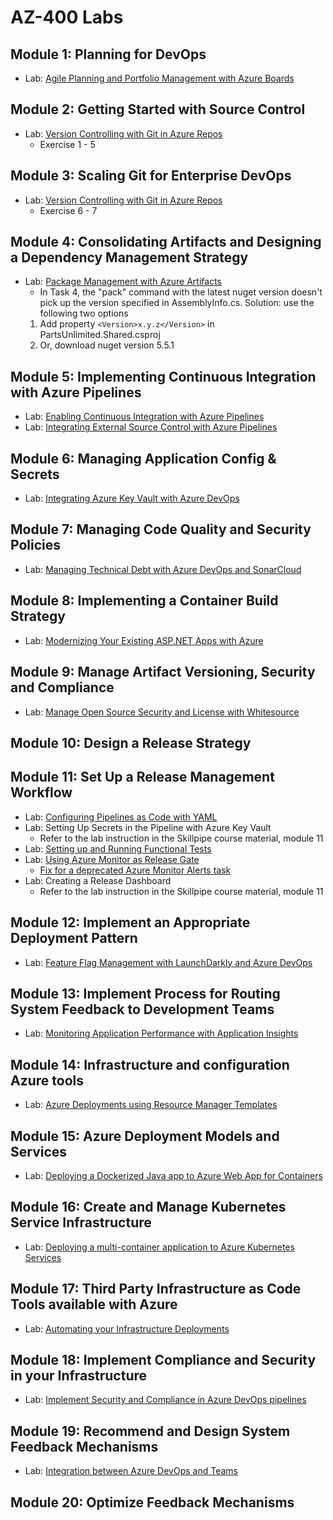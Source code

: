 # AZ-400 Labs

## Module 1: Planning for DevOps
* Lab: [Agile Planning and Portfolio Management with Azure Boards](https://www.azuredevopslabs.com/labs/azuredevops/agile/)

## Module 2: Getting Started with Source Control
* Lab: [Version Controlling with Git in Azure Repos](https://www.azuredevopslabs.com/labs/azuredevops/git/)
  * Exercise 1 - 5

## Module 3: Scaling Git for Enterprise DevOps
* Lab: [Version Controlling with Git in Azure Repos](https://www.azuredevopslabs.com/labs/azuredevops/git/)
  * Exercise 6 - 7

## Module 4: Consolidating Artifacts and Designing a Dependency Management Strategy
* Lab: [Package Management with Azure Artifacts](https://www.azuredevopslabs.com/labs/azuredevops/packagemanagement/)
  * In Task 4, the "pack" command with the latest nuget version doesn't pick up the version specified in AssemblyInfo.cs. Solution: use the following two options
   1. Add property `<Version>x.y.z</Version>` in PartsUnlimited.Shared.csproj
   2. Or, download nuget version 5.5.1

## Module 5: Implementing Continuous Integration with Azure Pipelines
* Lab: [Enabling Continuous Integration with Azure Pipelines](https://www.azuredevopslabs.com/labs/azuredevops/continuousintegration/
)
* Lab: [Integrating External Source Control with Azure Pipelines](https://www.azuredevopslabs.com/labs/azuredevops/github-integration/)

## Module 6: Managing Application Config & Secrets
* Lab: [Integrating Azure Key Vault with Azure DevOps](https://www.azuredevopslabs.com/labs/vstsextend/azurekeyvault/)

## Module 7: Managing Code Quality and Security Policies
* Lab: [Managing Technical Debt with Azure DevOps and SonarCloud](https://www.azuredevopslabs.com/labs/azuredevops/sonarcloud/)

## Module 8: Implementing a Container Build Strategy
* Lab: [Modernizing Your Existing ASP.NET Apps with Azure](https://www.azuredevopslabs.com/labs/vstsextend/aspnetmodernize/)

## Module 9: Manage Artifact Versioning, Security and Compliance
* Lab: [Manage Open Source Security and License with Whitesource](https://www.azuredevopslabs.com/labs/vstsextend/WhiteSource/)

## Module 10: Design a Release Strategy

## Module 11: Set Up a Release Management Workflow
* Lab: [Configuring Pipelines as Code with YAML](https://www.azuredevopslabs.com/labs/azuredevops/yaml/)
* Lab: Setting Up Secrets in the Pipeline with Azure Key Vault
  * Refer to the lab instruction in the Skillpipe course material, module 11
* Lab: [Setting up and Running Functional Tests](https://www.azuredevopslabs.com/labs/vstsextend/Selenium/)
* Lab: [Using Azure Monitor as Release Gate](https://azuredevopslabs.com/labs/vstsextend/releasegates/)
  * [Fix for a deprecated Azure Monitor Alerts task](https://ningweinw.github.io/AZ400/Lab%20fix%20-%20Release%20Gate)
* Lab: Creating a Release Dashboard
  * Refer to the lab instruction in the Skillpipe course material, module 11

## Module 12: Implement an Appropriate Deployment Pattern
* Lab: [Feature Flag Management with LaunchDarkly and Azure DevOps](https://www.azuredevopslabs.com/labs/vstsextend/launchdarkly/)

## Module 13: Implement Process for Routing System Feedback to Development Teams
* Lab: [Monitoring Application Performance with Application Insights](https://azuredevopslabs.com/labs/azuredevops/appinsights/)

## Module 14: Infrastructure and configuration Azure tools
* Lab: [Azure Deployments using Resource Manager Templates](http://microsoft.github.io/PartsUnlimited/iac/200.2x-IaC-AZ-400T05AppInfra.html)

## Module 15: Azure Deployment Models and Services
* Lab: [Deploying a Dockerized Java app to Azure Web App for Containers](https://azuredevopslabs.com/labs/vstsextend/dockerjava/)

## Module 16: Create and Manage Kubernetes Service Infrastructure
* Lab: [Deploying a multi-container application to Azure Kubernetes Services](https://azuredevopslabs.com/labs/vstsextend/kubernetes/)

## Module 17: Third Party Infrastructure as Code Tools available with Azure
* Lab: [Automating your Infrastructure Deployments](https://azuredevopslabs.com/labs/vstsextend/terraform/)

## Module 18: Implement Compliance and Security in your Infrastructure
* Lab: [Implement Security and Compliance in Azure DevOps pipelines](http://microsoft.github.io/PartsUnlimited/iac/200.2x-IaC-SecurityandComplianceinpipeline.html)

## Module 19: Recommend and Design System Feedback Mechanisms
* Lab: [Integration between Azure DevOps and Teams](https://azuredevopslabs.com/labs/vstsextend/teams/)

## Module 20: Optimize Feedback Mechanisms
